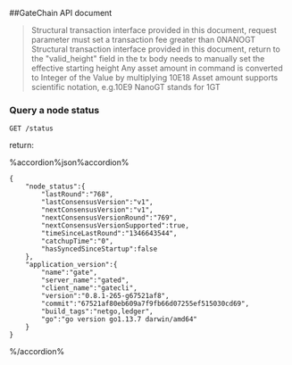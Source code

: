 ##GateChain API document

>Structural transaction interface provided  in this document, request parameter must set a transaction fee greater than  0NANOGT
>Structural transaction interface provided  in this document, return to the "valid_height" field in the tx body needs to manually set the effective starting height
> Any asset amount in command  is converted to  Integer of the Value by multiplying 10E18 
> Asset amount supports scientific notation, e.g.10E9 NanoGT stands for 1GT

### Query  a node status 

```
GET /status
```

return:

%accordion%json%accordion%

```
{
    "node_status":{
        "lastRound":"768",
        "lastConsensusVersion":"v1",
        "nextConsensusVersion":"v1",
        "nextConsensusVersionRound":"769",
        "nextConsensusVersionSupported":true,
        "timeSinceLastRound":"1346643544",
        "catchupTime":"0",
        "hasSyncedSinceStartup":false
    },
    "application_version":{
        "name":"gate",
        "server_name":"gated",
        "client_name":"gatecli",
        "version":"0.8.1-265-g67521af8",
        "commit":"67521af80eb609a7f9fb66d07255ef515030cd69",
        "build_tags":"netgo,ledger",
        "go":"go version go1.13.7 darwin/amd64"
    }
}
```

%/accordion%